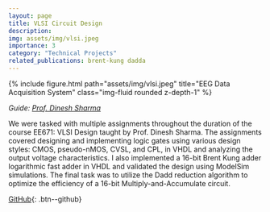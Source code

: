 ```yaml
---
layout: page
title: VLSI Circuit Design
description: 
img: assets/img/vlsi.jpeg
importance: 3
category: "Technical Projects"
related_publications: brent-kung dadda
---
```


<div class="row">
    <div class="col-sm mt-4 mt-md-0">
        {% include figure.html path="assets/img/vlsi.jpeg" title="EEG Data Acquisition System" class="img-fluid rounded z-depth-1" %}
    </div>
</div>
<!-- <div class="caption">
    Overview of the designed EEG data acquistion system
</div> -->

_Guide: [Prof. Dinesh Sharma](https://www.ee.iitb.ac.in/wiki/faculty/dinesh)_

We were tasked with multiple assignments throughout the duration of the course EE671: VLSI Design taught by Prof. Dinesh Sharma. The assignments covered designing and implementing logic gates using various design styles: CMOS, pseudo-nMOS, CVSL, and CPL, in VHDL and analyzing the output voltage characteristics. I also implemented a 16-bit Brent Kung adder logarithmic fast adder in VHDL and validated the design using ModelSim simulations. The final task was to utilize the Dadd reduction algorithm to optimize the efficiency of a 16-bit Multiply-and-Accumulate circuit.

[GitHub](https://github.com/AnubhavBhatla/VLSI-Design){: .btn--github}

